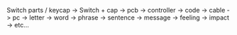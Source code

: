 Switch parts / keycap -> Switch + cap -> pcb -> controller -> code -> cable -> pc -> letter -> word -> phrase -> sentence -> message -> feeling -> impact -> etc...